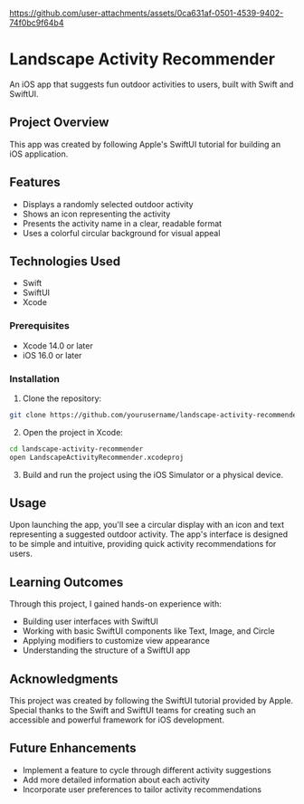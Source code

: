 


https://github.com/user-attachments/assets/0ca631af-0501-4539-9402-74f0bc9f64b4




# Landscape Activity Recommender

An iOS app that suggests fun outdoor activities to users, built with Swift and SwiftUI.

## Project Overview

This app was created by following Apple's SwiftUI tutorial for building an iOS application.

## Features

- Displays a randomly selected outdoor activity
- Shows an icon representing the activity
- Presents the activity name in a clear, readable format
- Uses a colorful circular background for visual appeal

## Technologies Used

- Swift
- SwiftUI
- Xcode

### Prerequisites

- Xcode 14.0 or later
- iOS 16.0 or later

### Installation

1. Clone the repository:
```bash
git clone https://github.com/yourusername/landscape-activity-recommender.git
```

2. Open the project in Xcode:
```bash
cd landscape-activity-recommender
open LandscapeActivityRecommender.xcodeproj
```

3. Build and run the project using the iOS Simulator or a physical device.

## Usage

Upon launching the app, you'll see a circular display with an icon and text representing a suggested outdoor activity. The app's interface is designed to be simple and intuitive, providing quick activity recommendations for users.

## Learning Outcomes

Through this project, I gained hands-on experience with:

- Building user interfaces with SwiftUI
- Working with basic SwiftUI components like Text, Image, and Circle
- Applying modifiers to customize view appearance
- Understanding the structure of a SwiftUI app

## Acknowledgments

This project was created by following the SwiftUI tutorial provided by Apple. Special thanks to the Swift and SwiftUI teams for creating such an accessible and powerful framework for iOS development.

## Future Enhancements

- Implement a feature to cycle through different activity suggestions
- Add more detailed information about each activity
- Incorporate user preferences to tailor activity recommendations
